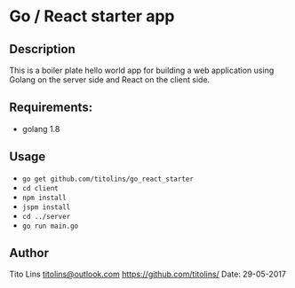 # Go / React starter app

## Description
This is a boiler plate hello world app for building a web application using
Golang on the server side and React on the client side.

## Requirements:
* golang 1.8

## Usage
* `go get github.com/titolins/go_react_starter`
* `cd client`
* `npm install`
* `jspm install`
* `cd ../server`
* `go run main.go`

## Author
Tito Lins
titolins@outlook.com
https://github.com/titolins/
Date: 29-05-2017
